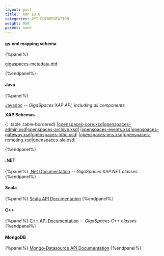 ```yaml
---
layout: post
title:  XAP 10.0
categories: API_DOCUMENTATION
weight: 950
parent: none
---
```



#### gs.xml mapping schema

{%panel%}

[gigaspaces-metadata.dtd](./schema-9.7/gs.html)

{%endpanel%}


#### Java

{%panel%}

[Javadoc](http://www.gigaspaces.com/docs/JavaDoc10.0/index.html) -- _GigaSpaces XAP API, including all components_

**XAP Schemas**

{: .table .table-bordered}
|[openspaces-core.xsd](./schema-9.7/core.html)|[openspaces-admin.xsd](./schema-9.7/admin.html)|[openspaces-archive.xsd](./schema-9.7/archive.html)|
|[openspaces-events.xsd](./schema-9.7/events.html)|[openspaces-gateway.xsd](./schema-9.7/gateway.html)|[openspaces-jdbc.xsd](./schema-9.7/jdbc.html)|
|[openspaces-jms.xsd](./schema-9.7/jms.html)|[openspaces-remoting.xsd](./schema-9.7/remoting.html)|[openspaces-sla.xsd](./schema-9.7/sla.html)|

{%endpanel%}




#### .NET
{%panel%}
[.Net Documentation](http://www.gigaspaces.com/docs/dotnetdocs10.0/) -- _GigaSpaces XAP.NET classes_
{%endpanel%}

#### Scala
{%panel%}
[Scala API Documentation](http://www.gigaspaces.com/docs/scaladocs10.0)
{%endpanel%}

#### C++
{%panel%}
[C+\+ API Documentation](http://www.gigaspaces.com/docs/cppdocs10.0) -- _GigaSpaces C+\+ classes_
{%endpanel%}

#### MongoDB
{%panel%}
[Mongo-Datasource API Documentation](http://www.gigaspaces.com/docs/mongoeds-docs10.0/apidocs/)
{%endpanel%}



